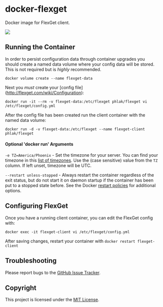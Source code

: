 docker-flexget
==============

Docker image for FlexGet client.

[![](https://images.microbadger.com/badges/image/phlak/flexget.svg)](http://microbadger.com/#/images/phlak/flexget "Get your own image badge on microbadger.com")

Running the Container
---------------------

In order to persist configuration data through container upgrades you should create a named data
volume where your config data will be stored. This is not required but is _highly_ recommended.

    docker volume create --name flexget-data

Next you _must_ create your [config file] (http://flexget.com/wiki/Configuration):

    docker run -it --rm -v flexget-data:/etc/flexget phlak/flexget vi /etc/flexget/config.yml

After the config file has been created run the client container with the named data volume:

    docker run -d -v flexget-data:/etc/flexget --name flexget-client phlak/flexget

#### Optional 'docker run' Arguments

`-e TZ=America/Phoenix` - Set the timezone for your server. You can find your timezone in this
                          [list of timezones](https://goo.gl/uy1J6q). Use the (case sensitive)
                          value from the `TZ` column. If left unset, timezone will be UTC.

`--restart unless-stopped` - Always restart the container regardless of the exit status, but do not
                             start it on daemon startup if the container has been put to a stopped
                             state before. See the Docker [restart policies](https://goo.gl/Y0dlDH)
                             for additional options.

Configuring FlexGet
-------------------

Once you have a running client container, you can edit the FlexGet config with:

    docker exec -it flexget-client vi /etc/flexget/config.yml

After saving changes, restart your container with `docker restart flexget-client`

Troubleshooting
---------------

Please report bugs to the [GitHub Issue Tracker](https://github.com/PHLAK/docker-flexget/issues).

Copyright
---------

This project is licensed under the [MIT License](https://github.com/PHLAK/docker-flexget/blob/master/LICENSE).
